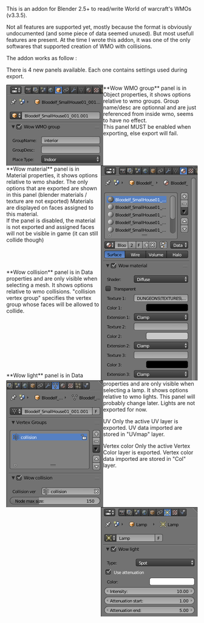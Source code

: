 This is an addon for Blender 2.5+ to read/write World of warcraft's WMOs (v3.3.5).

Not all features are supported yet, mostly because the format is obviously undocumented (and some piece of data seemed unused). But most usefull features are present.
At the time I wrote this addon, it was one of the only softwares that supported creation of WMO with collisions.

The addon works as follow : 

There is 4 new panels available.
Each one contains settings used during export.

<img align="left" src="images/wmo_addon_group_panel.png">
**Wow WMO group** panel is in Object properties, it shows options relative to wmo groups.
Group name/desc are optionnal and are just referenced from inside wmo, seems to have no effect.<br/>
This panel MUST be enabled when exporting, else export will fail.
<br/><br/><br/><br/><br/>

<img align="right" src="images/wmo_addon_material_panel.png">
**Wow material** panel is in Material properties, it shows options relative to wmo shader. The only options that are exported are shown in this panel (blender materials / texture are not exported)
Materials are displayed on faces assigned to this material.<br/>
If the panel is disabled, the material is not exported and assigned faces will not be visible in game (it can still collide though)
<br/><br/><br/><br/><br/>


<img align="left" src="images/wmo_addon_collision_panel.png">
**Wow collision** panel is in Data properties and are only visible when selecting a mesh. It shows options relative to wmo collisions. "collision vertex group" specifies the vertex group whose faces will be allowed to collide.
<br/><br/><br/><br/><br/><br/><br/><br/><br/><br/>

<img align="right" src="images/wmo_addon_light_panel.png">
**Wow light** panel is in Data properties and are only visible when selecting a lamp. It shows options relative to wmo lights. This panel will probably change later.
Lights are not exported for now.

UV
Only the active UV layer is exported. UV data imported are stored in "UVmap" layer.

Vertex color
Only the active Vertex Color layer is exported. Vertex color data imported are stored in "Col" layer.
